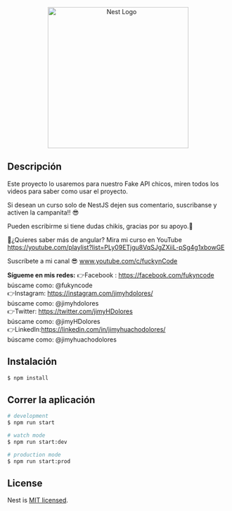 <p align="center">
  <a href="http://nestjs.com/" target="blank"><img src="https://nestjs.com/img/logo_text.svg" width="320" alt="Nest Logo" /></a>
</p>

## Descripción

Este proyecto lo usaremos para nuestro Fake API chicos, miren todos los videos para saber como usar el proyecto.

Si desean un curso solo de NestJS dejen sus comentario, suscribanse y activen la campanita!! 😎

Pueden escribirme si tiene dudas chikis, gracias por su apoyo.🤗

🤔¿Quieres saber más de angular? Mira mi curso en YouTube
https://youtube.com/playlist?list=PLy09ETjgu8VqSJgZXiiL-pSg4g1xbowGE

Suscríbete a mi canal 😎
www.youtube.com/c/fuckynCode

**Sígueme en mis redes:**
👉Facebook : https://facebook.com/fukyncode  
búscame como: @fukyncode  
👉Instagram: https://instagram.com/jimyhdolores/  
búscame como: @jimyhdolores  
👉Twitter: https://twitter.com/jimyHDolores  
búscame como: @jimyHDolores  
👉LinkedIn:https://linkedin.com/in/jimyhuachodolores/  
búscame como: @jimyhuachodolores

## Instalación

```bash
$ npm install
```

## Correr la aplicación

```bash
# development
$ npm run start

# watch mode
$ npm run start:dev

# production mode
$ npm run start:prod
```

## License

Nest is [MIT licensed](LICENSE).
